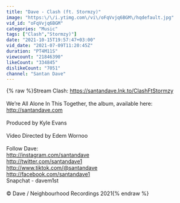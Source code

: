 ```yaml
---
title: "Dave - Clash (ft. Stormzy)"
image: "https:\/\/i.ytimg.com\/vi\/oFqVvjq6BGM\/hqdefault.jpg"
vid_id: "oFqVvjq6BGM"
categories: "Music"
tags: ["Clash","Stormzy)"]
date: "2021-10-15T19:57:47+03:00"
vid_date: "2021-07-09T11:20:45Z"
duration: "PT4M11S"
viewcount: "21846390"
likeCount: "334845"
dislikeCount: "7051"
channel: "Santan Dave"
---
```

{% raw %}Stream Clash: <a rel="nofollow" target="blank" href="https://santandave.lnk.to/ClashFtStormzy">https://santandave.lnk.to/ClashFtStormzy</a><br /><br />We’re All Alone In This Together, the album, available here: <a rel="nofollow" target="blank" href="http://santandave.com">http://santandave.com</a><br /><br />Produced by Kyle Evans<br /><br />Video Directed by Edem Wornoo<br /><br />Follow Dave:<br /><a rel="nofollow" target="blank" href="http://instagram.com/santandave">http://instagram.com/santandave</a><br /><a rel="nofollow" target="blank" href="http://twitter.com/santandave1">http://twitter.com/santandave1</a><br /><a rel="nofollow" target="blank" href="http://www.tiktok.com/@santandave">http://www.tiktok.com/@santandave</a><br /><a rel="nofollow" target="blank" href="http://facebook.com/santandave1">http://facebook.com/santandave1</a><br />Snapchat - davem1st<br /><br />© Dave / Neighbourhood Recordings 2021{% endraw %}
